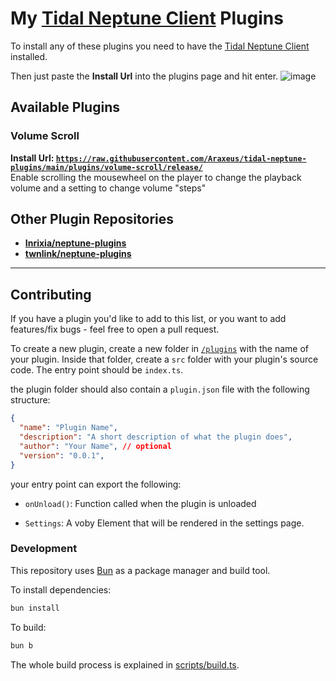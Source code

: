 # My [Tidal Neptune Client](https://github.com/uwu/neptune-installer/releases/latest) Plugins

To install any of these plugins you need to have the [Tidal Neptune Client](https://github.com/uwu/neptune-installer/releases/latest) installed.

Then just paste the **Install Url** into the plugins page and hit enter.
![image](https://github.com/Inrixia/neptune-plugins/assets/6373693/a997156c-a281-46ec-992a-397a742dd146)

## Available Plugins

### Volume Scroll

**Install Url: [`https://raw.githubusercontent.com/Araxeus/tidal-neptune-plugins/main/plugins/volume-scroll/release/`](https://raw.githubusercontent.com/Araxeus/tidal-neptune-plugins/main/plugins/volume-scroll/release/)**  
Enable scrolling the mousewheel on the player to change the playback volume and a setting to change volume "steps"

## Other Plugin Repositories

- **[Inrixia/neptune-plugins](https://github.com/Inrixia/neptune-plugins)**
- **[twnlink/neptune-plugins](https://github.com/twnlink/neptune-plugins)**

----

## Contributing

If you have a plugin you'd like to add to this list, or you want to add features/fix bugs - feel free to open a pull request.

To create a new plugin, create a new folder in [`/plugins`](/plugins) with the name of your plugin. Inside that folder, create a `src` folder with your plugin's source code. The entry point should be `index.ts`.

the plugin folder should also contain a `plugin.json` file with the following structure:

```json
{
  "name": "Plugin Name",
  "description": "A short description of what the plugin does",
  "author": "Your Name", // optional
  "version": "0.0.1",
}
```

your entry point can export the following:

- `onUnload()`: Function called when the plugin is unloaded

- `Settings`: A voby Element that will be rendered in the settings page.

### Development

This repository uses [Bun](https://bun.sh) as a package manager and build tool.

To install dependencies:

```bash
bun install
```

To build:

```bash
bun b
```

The whole build process is explained in [scripts/build.ts](/scripts/build.ts).
